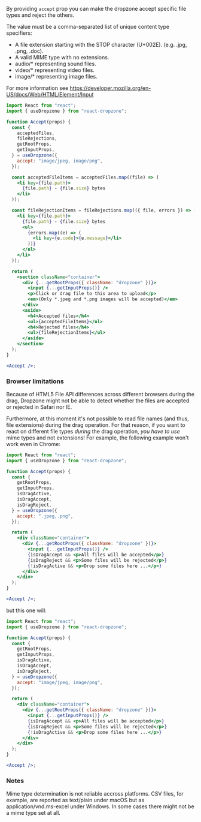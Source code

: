By providing `accept` prop you can make the dropzone accept specific file types and reject the others.

The value must be a comma-separated list of unique content type specifiers:

- A file extension starting with the STOP character (U+002E). (e.g. .jpg, .png, .doc).
- A valid MIME type with no extensions.
- audio/\* representing sound files.
- video/\* representing video files.
- image/\* representing image files.

For more information see https://developer.mozilla.org/en-US/docs/Web/HTML/Element/Input

```jsx harmony
import React from "react";
import { useDropzone } from "react-dropzone";

function Accept(props) {
  const {
    acceptedFiles,
    fileRejections,
    getRootProps,
    getInputProps,
  } = useDropzone({
    accept: "image/jpeg, image/png",
  });

  const acceptedFileItems = acceptedFiles.map((file) => (
    <li key={file.path}>
      {file.path} - {file.size} bytes
    </li>
  ));

  const fileRejectionItems = fileRejections.map(({ file, errors }) => (
    <li key={file.path}>
      {file.path} - {file.size} bytes
      <ul>
        {errors.map((e) => (
          <li key={e.code}>{e.message}</li>
        ))}
      </ul>
    </li>
  ));

  return (
    <section className="container">
      <div {...getRootProps({ className: "dropzone" })}>
        <input {...getInputProps()} />
        <p>Click or drag file to this area to upload</p>
        <em>(Only *.jpeg and *.png images will be accepted)</em>
      </div>
      <aside>
        <h4>Accepted files</h4>
        <ul>{acceptedFileItems}</ul>
        <h4>Rejected files</h4>
        <ul>{fileRejectionItems}</ul>
      </aside>
    </section>
  );
}

<Accept />;
```

### Browser limitations

Because of HTML5 File API differences across different browsers during the drag, Dropzone might not be able to detect whether the files are accepted or rejected in Safari nor IE.

Furthermore, at this moment it's not possible to read file names (and thus, file extensions) during the drag operation. For that reason, if you want to react on different file types _during_ the drag operation, _you have to use_ mime types and not extensions! For example, the following example won't work even in Chrome:

```jsx harmony
import React from "react";
import { useDropzone } from "react-dropzone";

function Accept(props) {
  const {
    getRootProps,
    getInputProps,
    isDragActive,
    isDragAccept,
    isDragReject,
  } = useDropzone({
    accept: ".jpeg,.png",
  });

  return (
    <div className="container">
      <div {...getRootProps({ className: "dropzone" })}>
        <input {...getInputProps()} />
        {isDragAccept && <p>All files will be accepted</p>}
        {isDragReject && <p>Some files will be rejected</p>}
        {!isDragActive && <p>Drop some files here ...</p>}
      </div>
    </div>
  );
}

<Accept />;
```

but this one will:

```jsx harmony
import React from "react";
import { useDropzone } from "react-dropzone";

function Accept(props) {
  const {
    getRootProps,
    getInputProps,
    isDragActive,
    isDragAccept,
    isDragReject,
  } = useDropzone({
    accept: "image/jpeg, image/png",
  });

  return (
    <div className="container">
      <div {...getRootProps({ className: "dropzone" })}>
        <input {...getInputProps()} />
        {isDragAccept && <p>All files will be accepted</p>}
        {isDragReject && <p>Some files will be rejected</p>}
        {!isDragActive && <p>Drop some files here ...</p>}
      </div>
    </div>
  );
}

<Accept />;
```

### Notes

Mime type determination is not reliable accross platforms. CSV files, for example, are reported as text/plain under macOS but as application/vnd.ms-excel under Windows. In some cases there might not be a mime type set at all.
